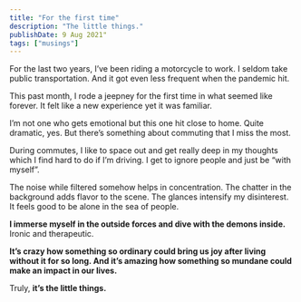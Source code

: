 ```yaml
---
title: "For the first time"
description: "The little things."
publishDate: 9 Aug 2021"
tags: ["musings"]
---
```


For the last two years, I’ve been riding a motorcycle to work. I seldom take public transportation. And it got even less frequent when the pandemic hit.

This past month, I rode a jeepney for the first time in what seemed like forever. It felt like a new experience yet it was familiar.

I’m not one who gets emotional but this one hit close to home. Quite dramatic, yes. But there’s something about commuting that I miss the most.

During commutes, I like to space out and get really deep in my thoughts which I find hard to do if I’m driving. I get to ignore people and just be “with myself”.

The noise while filtered somehow helps in concentration. The chatter in the background adds flavor to the scene. The glances intensify my disinterest. It feels good to be alone in the sea of people.

**I immerse myself in the outside forces and dive with the demons inside.** Ironic and therapeutic.

**It’s crazy how something so ordinary could bring us joy after living without it for so long. And it’s amazing how something so mundane could make an impact in our lives.**

Truly, **it’s the little things.**
